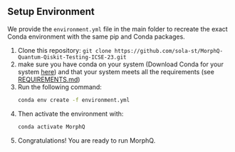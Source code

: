 ## Setup Environment

We provide the `environment.yml` file in the main folder to recreate the exact Conda environment with the same pip and Conda packages.


1. Clone this repository: `git clone https://github.com/sola-st/MorphQ-Quantum-Qiskit-Testing-ICSE-23.git`
2. make sure you have conda on your system (Download Conda for your system [here](https://docs.conda.io/projects/conda/en/latest/user-guide/install/download.html)) and that your system meets all the requirements (see [REQUIREMENTS.md](REQUIREMENTS.md))
3. Run the following command:
    ```bash
    conda env create -f environment.yml
    ```
4. Then activate the environment with:
    ```bash
    conda activate MorphQ
    ```
5. Congratulations! You are ready to run MorphQ.

